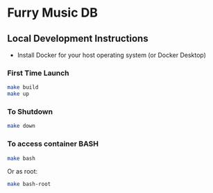 # Furry Music DB

## Local Development Instructions

* Install Docker for your host operating system (or Docker Desktop)

### First Time Launch

```bash
make build
make up
```

### To Shutdown

```bash
make down
```

### To access container BASH

```bash
make bash
```

Or as root:

```bash
make bash-root
```

